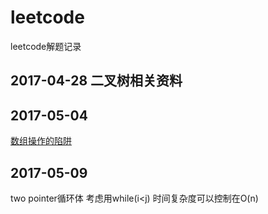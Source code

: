 # leetcode
leetcode解题记录
## 2017-04-28 二叉树相关资料

## 2017-05-04
[数组操作的陷阱](http://wiki.jikexueyuan.com/project/java-enhancement/java-thirtysix.html)

## 2017-05-09
two pointer循环体 考虑用while(i<j) 时间复杂度可以控制在O(n)